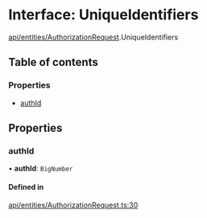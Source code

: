 # Interface: UniqueIdentifiers

[api/entities/AuthorizationRequest](../wiki/api.entities.AuthorizationRequest).UniqueIdentifiers

## Table of contents

### Properties

- [authId](../wiki/api.entities.AuthorizationRequest.UniqueIdentifiers#authid)

## Properties

### authId

• **authId**: `BigNumber`

#### Defined in

[api/entities/AuthorizationRequest.ts:30](https://github.com/PolymeshAssociation/polymesh-sdk/blob/3d14e829/src/api/entities/AuthorizationRequest.ts#L30)
